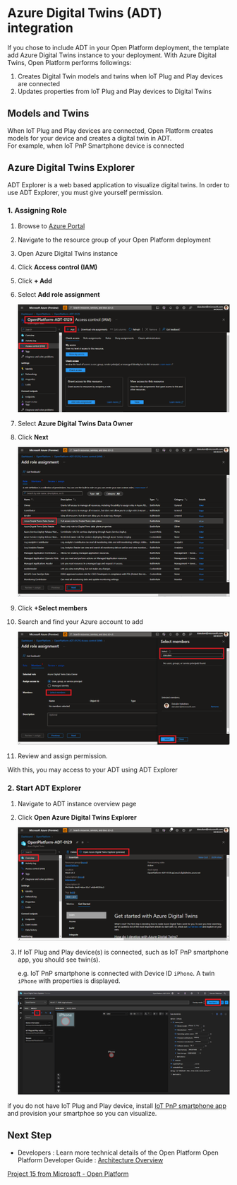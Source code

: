 # Azure Digital Twins (ADT) integration

If you chose to include ADT in your Open Platform deployment, the template add Azure Digital Twins instance to your deployment.  With Azure Digital Twins, Open Platform performs followings:

1. Creates Digital Twin models and twins when IoT Plug and Play devices are connected
1. Updates properties from IoT Plug and Play devices to Digital Twins

## Models and Twins

When IoT Plug and Play devices are connected, Open Platform creates models for your device and creates a digital twin in ADT.  
For example, when IoT PnP Smartphone device is connected 

## Azure Digital Twins Explorer

ADT Explorer is a web based application to visualize digital twins.  In order to use ADT Explorer, you must give yourself permission.

### 1. Assigning Role

1. Browse to [Azure Portal](https://portal.azure.com)
1. Navigate to the resource group of your Open Platform deployment
1. Open Azure Digital Twins instance
1. Click **Access control (IAM)**
1. Click **+ Add**
1. Select **Add role assignment**

    ![ADT 01](media/ADT-01.png)

1. Select **Azure Digital Twins Data Owner**
1. Click **Next**

    ![ADT 02](media/ADT-02.png)

1. Click **+Select members**
1. Search and find your Azure account to add

    ![ADT 03](media/ADT-03.png)

1. Review and assign permission.

With this, you may access to your ADT using ADT Explorer

### 2. Start ADT Explorer

1. Navigate to ADT instance overview page
1. Click **Open Azure Digital Twins Explorer**

    ![ADT 04](media/ADT-04.png)

1. If IoT Plug and Play device(s) is connected, such as IoT PnP smartphone app, you should see twin(s).

    e.g. IoT PnP smartphone is connected with Device ID `iPhone`.  A twin `iPhone` with properties is displayed.

    ![ADT 05](media/ADT-05.png)

if you do not have IoT Plug and Play device, install [IoT PnP smartphone app](ConnectingPhone.md) and provision your smartphoe so you can visualize.

## Next Step

- Developers : Learn more technical details of the Open Platform Open Platform Developer Guide : [Architecture Overview](../Developer-Guide/Architecture-Overview.md)

[Project 15 from Microsoft - Open Platform](../README.md)

